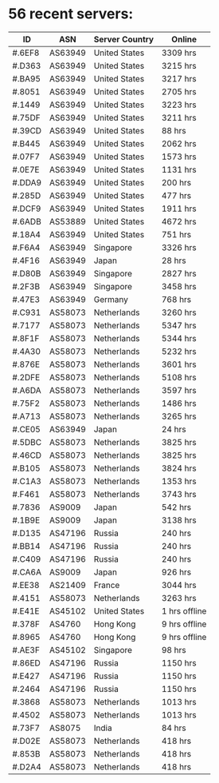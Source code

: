 # 56 recent servers:

| ID | ASN | Server Country | Online |
| ------ | ------ | ------ | ------ |
| #.6EF8 | AS63949 | United States | 3309 hrs |
| #.D363 | AS63949 | United States | 3215 hrs |
| #.BA95 | AS63949 | United States | 3217 hrs |
| #.8051 | AS63949 | United States | 2705 hrs |
| #.1449 | AS63949 | United States | 3223 hrs |
| #.75DF | AS63949 | United States | 3211 hrs |
| #.39CD | AS63949 | United States | 88 hrs |
| #.B445 | AS63949 | United States | 2062 hrs |
| #.07F7 | AS63949 | United States | 1573 hrs |
| #.0E7E | AS63949 | United States | 1131 hrs |
| #.DDA9 | AS63949 | United States | 200 hrs |
| #.285D | AS63949 | United States | 477 hrs |
| #.DCF9 | AS63949 | United States | 1911 hrs |
| #.6ADB | AS53889 | United States | 4672 hrs |
| #.18A4 | AS63949 | United States | 751 hrs |
| #.F6A4 | AS63949 | Singapore | 3326 hrs |
| #.4F16 | AS63949 | Japan | 28 hrs |
| #.D80B | AS63949 | Singapore | 2827 hrs |
| #.2F3B | AS63949 | Singapore | 3458 hrs |
| #.47E3 | AS63949 | Germany | 768 hrs |
| #.C931 | AS58073 | Netherlands | 3260 hrs |
| #.7177 | AS58073 | Netherlands | 5347 hrs |
| #.8F1F | AS58073 | Netherlands | 5344 hrs |
| #.4A30 | AS58073 | Netherlands | 5232 hrs |
| #.876E | AS58073 | Netherlands | 3601 hrs |
| #.2DFE | AS58073 | Netherlands | 5108 hrs |
| #.A6DA | AS58073 | Netherlands | 3597 hrs |
| #.75F2 | AS58073 | Netherlands | 1486 hrs |
| #.A713 | AS58073 | Netherlands | 3265 hrs |
| #.CE05 | AS63949 | Japan | 24 hrs |
| #.5DBC | AS58073 | Netherlands | 3825 hrs |
| #.46CD | AS58073 | Netherlands | 3825 hrs |
| #.B105 | AS58073 | Netherlands | 3824 hrs |
| #.C1A3 | AS58073 | Netherlands | 1353 hrs |
| #.F461 | AS58073 | Netherlands | 3743 hrs |
| #.7836 | AS9009 | Japan | 542 hrs |
| #.1B9E | AS9009 | Japan | 3138 hrs |
| #.D135 | AS47196 | Russia | 240 hrs |
| #.BB14 | AS47196 | Russia | 240 hrs |
| #.C409 | AS47196 | Russia | 240 hrs |
| #.CA6A | AS9009 | Japan | 926 hrs |
| #.EE38 | AS21409 | France | 3044 hrs |
| #.4151 | AS58073 | Netherlands | 3263 hrs |
| #.E41E | AS45102 | United States | 1 hrs offline |
| #.378F | AS4760 | Hong Kong | 9 hrs offline |
| #.8965 | AS4760 | Hong Kong | 9 hrs offline |
| #.AE3F | AS45102 | Singapore | 98 hrs |
| #.86ED | AS47196 | Russia | 1150 hrs |
| #.E427 | AS47196 | Russia | 1150 hrs |
| #.2464 | AS47196 | Russia | 1150 hrs |
| #.3868 | AS58073 | Netherlands | 1013 hrs |
| #.4502 | AS58073 | Netherlands | 1013 hrs |
| #.73F7 | AS8075 | India | 84 hrs |
| #.D02E | AS58073 | Netherlands | 418 hrs |
| #.853B | AS58073 | Netherlands | 418 hrs |
| #.D2A4 | AS58073 | Netherlands | 418 hrs |

